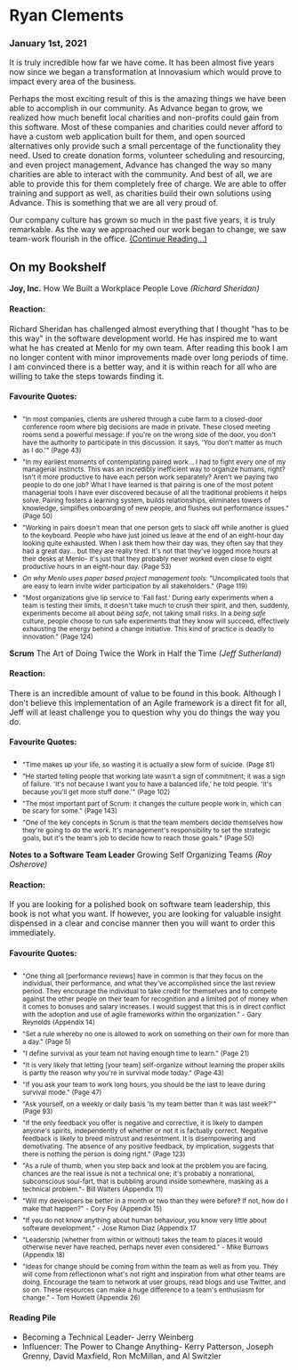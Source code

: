 # Ryan Clements

### January 1st, 2021
It is truly incredible how far we have come. It has been almost five years now since we began a transformation at Innovasium which would prove to impact every area of the business. 

Perhaps the most exciting result of this is the amazing things we have been able to accomplish in our community. As Advance began to grow, we realized how much benefit local charities and non-profits could gain from this software. Most of these companies and charities could never afford to have a custom web application built for them, and open sourced alternatives only provide such a small percentage of the functionality they need. Used to create donation forms, volunteer scheduling and resourcing, and even project management, Advance has changed the way so many charities are able to interact with the community. And best of all, we are able to provide this for them completely free of charge. We are able to offer training and support as well, as charities build their own solutions using Advance. This is something that we are all very proud of.

Our company culture has grown so much in the past five years, it is truly remarkable. As the way we approached our work began to change, we saw team-work flourish in the office. [(Continue Reading...)](2021.md)

## On my Bookshelf

**Joy, Inc.** How We Built a Workplace People Love *(Richard Sheridan)*

#### Reaction:
Richard Sheridan has challenged almost everything that I thought "has to be this way" in the software development world. He has inspired me to want what he has created at Menlo for my own team. After reading this book I am no longer content with minor improvements made over long periods of time. I am convinced there is a better way, and it is within reach for all who are willing to take the steps towards finding it.
#### Favourite Quotes:
- <sub>"In most companies, clients are ushered through a cube farm to a closed-door conference room where big decisions are made in private. These closed meeting rooms send a powerful message: if you're on the wrong side of the door, you don't have the authority to participate in this discussion. It says, 'You don't matter as much as I do.'" (Page 43)</sub>
- <sub>"In my earliest moments of contemplating paired work... I had to fight every one of my managerial instincts. This was an incredibly inefficient way to organize humans, right? Isn't it more productive to have each person work separately? Aren't we paying two people to do one job? What I have learned is that pairing is one of the most potent managerial tools I have ever discovered because of all the traditional problems it helps solve. Pairing fosters a learning system, builds relationships, eliminates towers of knowledge, simplifies onboarding of new people, and flushes out performance issues." (Page 50)</sub>
- <sub>"Working in pairs doesn't mean that one person gets to slack off while another is glued to the keyboard. People who have just joined us leave at the end of an eight-hour day looking quite exhausted. When I ask them how their day was, they often say that they had a great day... but they are really tired. It's not that they've logged more hours at their desks at Menlo- it's just that they probably never worked even close to eight productive hours in an eight-hour day. (Page 53)</sub>
- <sub>*On why Menlo uses paper based project management tools:* "Uncomplicated tools that are easy to learn invite wider participation by all stakeholders." (Page 119)</sub>
- <sub>"Most organizations give lip service to 'Fail fast.' During early experiments when a team is testing their limits, it doesn't take much to crush their spirit, and then, suddenly, experiments become all about *being safe*, not taking small risks. In a *being safe* culture, people choose to run safe experiments that they know will succeed, effectively exhausting the energy behind a change initiative. This kind of practice is deadly to innovation." (Page 124)</sub>
 

**Scrum** The Art of Doing Twice the Work in Half the Time *(Jeff Sutherland)*

#### Reaction:
There is an incredible amount of value to be found in this book. Although I don't believe this implementation of an Agile framework is a direct fit for all, Jeff will at least challenge you to question why you do things the way you do. 
#### Favourite Quotes:
- <sub>"Time makes up your life, so wasting it is actually a slow form of suicide. (Page 81)</sub>
- <sub>"He started telling people that working late wasn't a sign of commitment; it was a sign of failure. 'It's not because I want you to have a balanced life,' he told people. 'It's because you'll get more stuff done.'" (Page 102)</sub>
- <sub>"The most important part of Scrum: it changes the culture people work in, which can be scary for some." (Page 143)</sub>
- <sub>"One of the key concepts in Scrum is that the team members decide themselves how they're going to do the work. It's management's responsibility to set the strategic goals, but it's the team's job to decide how to reach those goals." (Page 50)</sub>


**Notes to a Software Team Leader** Growing Self Organizing Teams *(Roy Osherove)*

#### Reaction:
If you are looking for a polished book on software team leadership, this book is not what you want. If however, you are looking for valuable insight dispensed in a clear and concise manner then you will want to order this immediately. 
#### Favourite Quotes:
- <sub>"One thing all [performance reviews] have in common is that they focus on the individual, their performance, and what they've accomplished since the last review period. They encourage the individual to take credit for themselves and to compete against the other people on their team for recognition and a limited pot of money when it comes to bonuses and salary increases. I would suggest that this is in direct conflict with the adoption and use of agile frameworks within the organization." - Gary Reynolds (Appendix 14)
- <sub>"Set a rule whereby no one is allowed to work on something on their own for more than a day." (Page 5)</sub>
- <sub>"I define survival as your team not having enough time to learn." (Page 21)</sub>
- <sub>"It is very likely that letting [your team] self-organize without learning the proper skills is partly the reason why you're in survival mode today." (Page 43)</sub>
- <sub>"If you ask your team to work long hours, you should be the last to leave during survival mode." (Page 47)</sub>
- <sub>"Ask yourself, on a weekly or daily basis 'Is my team better than it was last week?'" (Page 93)</sub>
- <sub>"If the only feedback you offer is negative and corrective, it is likely to dampen anyone's spirits, independently of whether or not it is factually correct. Negative feedback is likely to breed mistrust and resentment. It is disempowering and demotivating. The absence of any positive feedback, by implication, suggests that there is nothing the person is doing right." (Page 123)</sub>
- <sub>"As a rule of thumb, when you step back and look at the problem you are facing, chances are the real issue is not a technical one; it's probably a nonrational, subconscious soul-fart, that is bubbling around inside somewhere, masking as a technical problem."- Bill Walters (Appendix 11)</sub>
- <sub>"Will my developers be better in a month or two than they were before? If not, how do I make that happen?" - Cory Foy (Appendix 15)</sub>
- <sub>"If you do not know anything about human behaviour, you know very little about software development." - Jose Ramon Diaz (Appendix 17</sub>
- <sub>"Leadership (whether from within or without) takes the team to places it would otherwise never have reached, perhaps never even considered." - Mike Burrows (Appendix 18)</sub>
- <sub>"Ideas for change should be coming from within the team as well as from you. They will come from reflectionon what's not right and inspiration from what other teams are doing. Encourage the team to network at user groups, read blogs and use Twitter, and so on. These resources can make a huge difference to a team's enthusiasm for change." - Tom Howlett (Appendix 26)</sub>


#### Reading Pile
- Becoming a Technical Leader- Jerry Weinberg
- Influencer: The Power to Change Anything- Kerry Patterson, Joseph Grenny, David Maxfield, Ron McMillan, and Al Switzler
